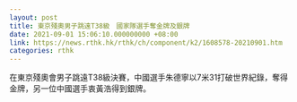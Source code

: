 ```yaml
---
layout: post
title: 東京殘奧男子跳遠T38級　國家隊選手奪金牌及銀牌
date: 2021-09-01 15:06:10.000000000 +08:00
link: https://news.rthk.hk/rthk/ch/component/k2/1608578-20210901.htm
categories: rthk
---
```


在東京殘奧會男子跳遠T38級決賽，中國選手朱德寧以7米31打破世界紀錄，奪得金牌，另一位中國選手衷黃浩得到銀牌。
